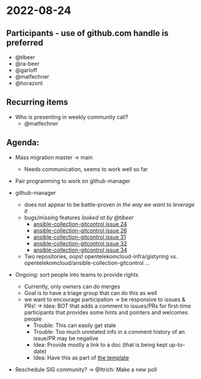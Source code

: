 # 2022-08-24
## Participants - use of github.com handle is preferred

* @tibeer
* @ra-beer
* @garloff
* @matfechner
* @horazont

## Recurring items

* Who is presenting in weekly community call?
	* @matfechner

## Agenda:

* Mass migration master -> main
  * Needs communication, seems to work well so far

* Pair programming to work on github-manager
* github-manager
  * does not appear to be battle-proven *in the way we want to leverage it*
  * bugs/missing features *looked at by @tibeer*
    * [ansible-collection-gitcontrol issue 24](https://github.com/opentelekomcloud-infra/gitstyring/issues/24)
    * [ansible-collection-gitcontrol issue 26](https://github.com/opentelekomcloud-infra/gitstyring/issues/26)
    * [ansible-collection-gitcontrol issue 31](https://github.com/opentelekomcloud/ansible-collection-gitcontrol/issues/31) 
    * [ansible-collection-gitcontrol issue 32](https://github.com/opentelekomcloud/ansible-collection-gitcontrol/issues/32) 
    * [ansible-collection-gitcontrol issue 34](https://github.com/opentelekomcloud/ansible-collection-gitcontrol/issues/34)
  * Two repositories, oops! opentelekomcloud-infra/gistyring vs. opentelekomcloud/ansible-collection-gitcontrol ...

* Ongoing: sort people into teams to provide rights
  * Currently, only owners can do merges
  * Goal is to have a triage group that can do this as well
  * we want to encourage participation
    -> be responsive to issues & PRs!
    -> Idea: BOT that adds a comment to issues/PRs for first-time participants that provides some hints and pointers and welcomes people
       * Trouble: This can easily get stale
       * Trouble: Too much unrelated info in a comment history of an issue/PR may be negative
       * Idea: Provide mostly a link to a doc (that is being kept up-to-date)
       * Idea: Have this as part of [the template](https://github.com/PowerDNS/pdns/issues/new/choose) 

* Reschedule SIG community?
  -> @Itrich: Make a new poll


